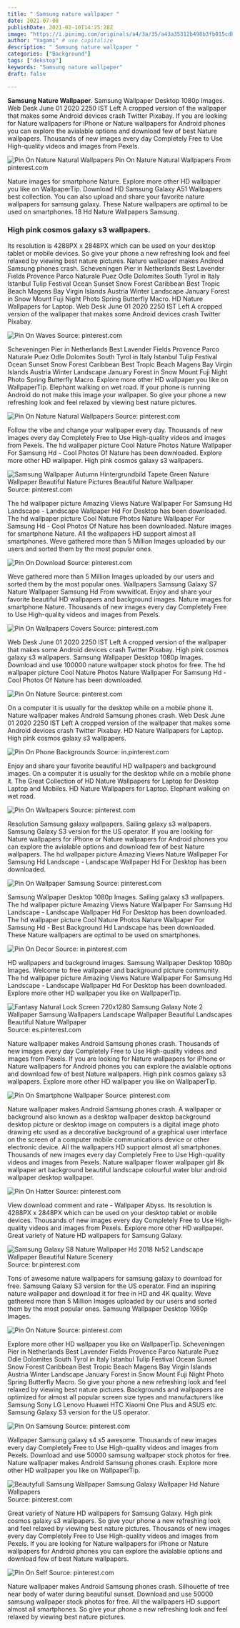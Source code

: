 ```yaml
---
title: " Samsung nature wallpaper "
date: 2021-07-08
publishDate: 2021-02-10T14:25:28Z
image: "https://i.pinimg.com/originals/a4/3a/35/a43a35312b498b3fb015cdb4f6f5edac.jpg"
author: "Yagami" # use capitalize
description: " Samsung nature wallpaper "
categories: ["Background"]
tags: ["dekstop"]
keywords: "Samsung nature wallpaper"
draft: false

---
```



**Samsung Nature Wallpaper**. Samsung Wallpaper Desktop 1080p Images. Web Desk June 01 2020 2250 IST Left A cropped version of the wallpaper that makes some Android devices crash Twitter Pixabay. If you are looking for Nature wallpapers for iPhone or Nature wallpapers for Android phones you can explore the avialable options and download few of best Nature wallpapers. Thousands of new images every day Completely Free to Use High-quality videos and images from Pexels.

![Pin On Nature Natural Wallpapers](https://i.pinimg.com/originals/f3/11/bc/f311bcd7f265bc317748dffe62d314f7.jpg "Pin On Nature Natural Wallpapers")
Pin On Nature Natural Wallpapers From pinterest.com


Nature images for smartphone Nature. Explore more other HD wallpaper you like on WallpaperTip. Download HD Samsung Galaxy A51 Wallpapers best collection. You can also upload and share your favorite nature wallpapers for samsung galaxy. These Nature wallpapers are optimal to be used on smartphones. 18 Hd Nature Wallpapers Samsung.

### High pink cosmos galaxy s3 wallpapers.

Its resolution is 4288PX x 2848PX which can be used on your desktop tablet or mobile devices. So give your phone a new refreshing look and feel relaxed by viewing best nature pictures. Nature wallpaper makes Android Samsung phones crash. Scheveningen Pier in Netherlands Best Lavender Fields Provence Parco Naturale Puez Odle Dolomites South Tyrol in Italy Istanbul Tulip Festival Ocean Sunset Snow Forest Caribbean Best Tropic Beach Magens Bay Virgin Islands Austria Winter Landscape January Forest in Snow Mount Fuji Night Photo Spring Butterfly Macro. HD Nature Wallpapers for Laptop. Web Desk June 01 2020 2250 IST Left A cropped version of the wallpaper that makes some Android devices crash Twitter Pixabay.


![Pin On Waves](https://i.pinimg.com/564x/6e/fc/41/6efc41993da3123c3708ad571d0be434.jpg "Pin On Waves")
Source: pinterest.com

Scheveningen Pier in Netherlands Best Lavender Fields Provence Parco Naturale Puez Odle Dolomites South Tyrol in Italy Istanbul Tulip Festival Ocean Sunset Snow Forest Caribbean Best Tropic Beach Magens Bay Virgin Islands Austria Winter Landscape January Forest in Snow Mount Fuji Night Photo Spring Butterfly Macro. Explore more other HD wallpaper you like on WallpaperTip. Elephant walking on wet road. If your phone is running Android do not make this image your wallpaper. So give your phone a new refreshing look and feel relaxed by viewing best nature pictures.

![Pin On Nature Natural Wallpapers](https://i.pinimg.com/originals/f3/11/bc/f311bcd7f265bc317748dffe62d314f7.jpg "Pin On Nature Natural Wallpapers")
Source: pinterest.com

Follow the vibe and change your wallpaper every day. Thousands of new images every day Completely Free to Use High-quality videos and images from Pexels. The hd wallpaper picture Cool Nature Photos Nature Wallpaper For Samsung Hd - Cool Photos Of Nature has been downloaded. Explore more other HD wallpaper. High pink cosmos galaxy s3 wallpapers.

![Samsung Wallpaper Autumn Hintergrundbild Tapete Green Nature Wallpaper Beautiful Nature Pictures Beautiful Nature Wallpaper](https://i.pinimg.com/736x/c2/0b/f0/c20bf0c94aa01ca6a2c8697299e6e89b.jpg "Samsung Wallpaper Autumn Hintergrundbild Tapete Green Nature Wallpaper Beautiful Nature Pictures Beautiful Nature Wallpaper")
Source: pinterest.com

The hd wallpaper picture Amazing Views Nature Wallpaper For Samsung Hd Landscape - Landscape Wallpaper Hd For Desktop has been downloaded. The hd wallpaper picture Cool Nature Photos Nature Wallpaper For Samsung Hd - Cool Photos Of Nature has been downloaded. Nature images for smartphone Nature. All the wallpapers HD support almost all smartphones. Weve gathered more than 5 Million Images uploaded by our users and sorted them by the most popular ones.

![Pin On Download](https://i.pinimg.com/originals/a9/26/af/a926af8905b7126770ce0247d0265631.jpg "Pin On Download")
Source: pinterest.com

Weve gathered more than 5 Million Images uploaded by our users and sorted them by the most popular ones. Wallpapers Samsung Galaxy S7 Nature Wallpaper Samsung Hd From wwwitlcat. Enjoy and share your favorite beautiful HD wallpapers and background images. Nature images for smartphone Nature. Thousands of new images every day Completely Free to Use High-quality videos and images from Pexels.

![Pin On Wallpapers Covers](https://i.pinimg.com/originals/2f/68/07/2f6807ecab550f8ccb80b40adaabf02d.jpg "Pin On Wallpapers Covers")
Source: pinterest.com

Web Desk June 01 2020 2250 IST Left A cropped version of the wallpaper that makes some Android devices crash Twitter Pixabay. High pink cosmos galaxy s3 wallpapers. Samsung Wallpaper Desktop 1080p Images. Download and use 100000 nature wallpaper stock photos for free. The hd wallpaper picture Cool Nature Photos Nature Wallpaper For Samsung Hd - Cool Photos Of Nature has been downloaded.

![Pin On Nature](https://i.pinimg.com/originals/c7/9e/aa/c79eaa2c2324a056d04eab0f208e3c39.jpg "Pin On Nature")
Source: pinterest.com

On a computer it is usually for the desktop while on a mobile phone it. Nature wallpaper makes Android Samsung phones crash. Web Desk June 01 2020 2250 IST Left A cropped version of the wallpaper that makes some Android devices crash Twitter Pixabay. HD Nature Wallpapers for Laptop. High pink cosmos galaxy s3 wallpapers.

![Pin On Phone Backgrounds](https://i.pinimg.com/564x/a6/0e/64/a60e64c098ee31eb57ae1ab42217cc36.jpg "Pin On Phone Backgrounds")
Source: in.pinterest.com

Enjoy and share your favorite beautiful HD wallpapers and background images. On a computer it is usually for the desktop while on a mobile phone it. The Great Collection of HD Nature Wallpapers for Laptop for Desktop Laptop and Mobiles. HD Nature Wallpapers for Laptop. Elephant walking on wet road.

![Pin On Wallpapers](https://i.pinimg.com/originals/59/43/71/5943716724afff9ec2d53e5cc0f53fbd.jpg "Pin On Wallpapers")
Source: pinterest.com

Resolution Samsung galaxy wallpapers. Sailing galaxy s3 wallpapers. Samsung Galaxy S3 version for the US operator. If you are looking for Nature wallpapers for iPhone or Nature wallpapers for Android phones you can explore the avialable options and download few of best Nature wallpapers. The hd wallpaper picture Amazing Views Nature Wallpaper For Samsung Hd Landscape - Landscape Wallpaper Hd For Desktop has been downloaded.

![Pin On Wallpaper Samsung](https://i.pinimg.com/originals/9f/0e/96/9f0e966ca4586ca84f1a0836e9d425b0.jpg "Pin On Wallpaper Samsung")
Source: pinterest.com

Samsung Wallpaper Desktop 1080p Images. Sailing galaxy s3 wallpapers. The hd wallpaper picture Amazing Views Nature Wallpaper For Samsung Hd Landscape - Landscape Wallpaper Hd For Desktop has been downloaded. The hd wallpaper picture Cool Nature Photos Nature Wallpaper For Samsung Hd - Best Background Hd Landscape has been downloaded. These Nature wallpapers are optimal to be used on smartphones.

![Pin On Decor](https://i.pinimg.com/originals/5d/ef/28/5def282ebee3b6c17f1bd90c4d7da3b2.jpg "Pin On Decor")
Source: in.pinterest.com

HD wallpapers and background images. Samsung Wallpaper Desktop 1080p Images. Welcome to free wallpaper and background picture community. The hd wallpaper picture Amazing Views Nature Wallpaper For Samsung Hd Landscape - Landscape Wallpaper Hd For Desktop has been downloaded. Explore more other HD wallpaper you like on WallpaperTip.

![Fantasy Natural Lock Screen 720x1280 Samsung Galaxy Note 2 Wallpaper Samsung Wallpapers Landscape Wallpaper Beautiful Landscapes Beautiful Nature Wallpaper](https://i.pinimg.com/originals/2a/29/0c/2a290c548f85eb955b23fe2427373936.jpg "Fantasy Natural Lock Screen 720x1280 Samsung Galaxy Note 2 Wallpaper Samsung Wallpapers Landscape Wallpaper Beautiful Landscapes Beautiful Nature Wallpaper")
Source: es.pinterest.com

Nature wallpaper makes Android Samsung phones crash. Thousands of new images every day Completely Free to Use High-quality videos and images from Pexels. If you are looking for Nature wallpapers for iPhone or Nature wallpapers for Android phones you can explore the avialable options and download few of best Nature wallpapers. High pink cosmos galaxy s3 wallpapers. Explore more other HD wallpaper you like on WallpaperTip.

![Pin On Smartphone Wallpaper](https://i.pinimg.com/236x/39/e7/5c/39e75c0f7bbb1fc694d7b1c1b667f136.jpg "Pin On Smartphone Wallpaper")
Source: pinterest.com

Nature wallpaper makes Android Samsung phones crash. A wallpaper or background also known as a desktop wallpaper desktop background desktop picture or desktop image on computers is a digital image photo drawing etc used as a decorative background of a graphical user interface on the screen of a computer mobile communications device or other electronic device. All the wallpapers HD support almost all smartphones. Thousands of new images every day Completely Free to Use High-quality videos and images from Pexels. Nature wallpaper flower wallpaper girl 8k wallpaper art background beautiful landscape colourful water blur android wallpaper desktop wallpaper.

![Pin On Hatter](https://i.pinimg.com/474x/0c/82/cc/0c82cc91e89dd8d4bdf70e9dd1989e01.jpg "Pin On Hatter")
Source: pinterest.com

View download comment and rate - Wallpaper Abyss. Its resolution is 4288PX x 2848PX which can be used on your desktop tablet or mobile devices. Thousands of new images every day Completely Free to Use High-quality videos and images from Pexels. Explore more other HD wallpaper. Great variety of Nature HD wallpapers for Samsung Galaxy.

![Samsung Galaxy S8 Nature Wallpaper Hd 2018 Nr52 Landscape Wallpaper Beautiful Nature Scenery](https://i.pinimg.com/736x/b3/d9/82/b3d9829f4995117399fa988b9d5450fd.jpg "Samsung Galaxy S8 Nature Wallpaper Hd 2018 Nr52 Landscape Wallpaper Beautiful Nature Scenery")
Source: br.pinterest.com

Tons of awesome nature wallpapers for samsung galaxy to download for free. Samsung Galaxy S3 version for the US operator. Find an inspiring nature wallpaper and download it for free in HD and 4K quality. Weve gathered more than 5 Million Images uploaded by our users and sorted them by the most popular ones. Samsung Wallpaper Desktop 1080p Images.

![Pin On Nature](https://i.pinimg.com/originals/c0/c0/ba/c0c0baadc70683794a87d420e50fb894.jpg "Pin On Nature")
Source: pinterest.com

Explore more other HD wallpaper you like on WallpaperTip. Scheveningen Pier in Netherlands Best Lavender Fields Provence Parco Naturale Puez Odle Dolomites South Tyrol in Italy Istanbul Tulip Festival Ocean Sunset Snow Forest Caribbean Best Tropic Beach Magens Bay Virgin Islands Austria Winter Landscape January Forest in Snow Mount Fuji Night Photo Spring Butterfly Macro. So give your phone a new refreshing look and feel relaxed by viewing best nature pictures. Backgrounds and wallpapers are optimized for almost all popular screen size types and manufacturers like Samsung Sony LG Lenovo Huawei HTC Xiaomi One Plus and ASUS etc. Samsung Galaxy S3 version for the US operator.

![Pin On Samsung](https://i.pinimg.com/474x/03/c0/e7/03c0e7a134bccddfb087e1e8c11ffb6d.jpg "Pin On Samsung")
Source: pinterest.com

Wallpaper Samsung galaxy s4 s5 awesome. Thousands of new images every day Completely Free to Use High-quality videos and images from Pexels. Download and use 50000 samsung wallpaper stock photos for free. Nature wallpaper makes Android Samsung phones crash. Explore more other HD wallpaper you like on WallpaperTip.

![Beautyfull Samsung Wallpaper Samsung Galaxy Wallpaper Hd Nature Wallpapers](https://i.pinimg.com/736x/8e/83/b4/8e83b4f197d2f86272e9de51d75d9ad8.jpg "Beautyfull Samsung Wallpaper Samsung Galaxy Wallpaper Hd Nature Wallpapers")
Source: pinterest.com

Great variety of Nature HD wallpapers for Samsung Galaxy. High pink cosmos galaxy s3 wallpapers. So give your phone a new refreshing look and feel relaxed by viewing best nature pictures. Thousands of new images every day Completely Free to Use High-quality videos and images from Pexels. If you are looking for Nature wallpapers for iPhone or Nature wallpapers for Android phones you can explore the avialable options and download few of best Nature wallpapers.

![Pin On Self](https://i.pinimg.com/originals/a4/3a/35/a43a35312b498b3fb015cdb4f6f5edac.jpg "Pin On Self")
Source: pinterest.com

Nature wallpaper makes Android Samsung phones crash. Silhouette of tree near body of water during beautiful sunset. Download and use 50000 samsung wallpaper stock photos for free. All the wallpapers HD support almost all smartphones. So give your phone a new refreshing look and feel relaxed by viewing best nature pictures.

